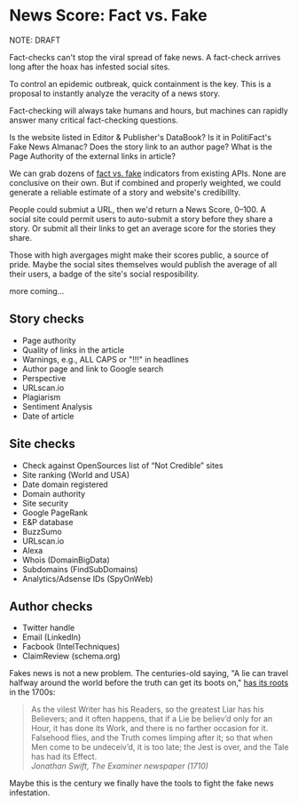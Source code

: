 # News Score: Fact vs. Fake #
NOTE: DRAFT

Fact-checks can't stop the viral spread of fake news. A fact-check arrives long after the hoax has infested social sites.

To control an epidemic outbreak, quick containment is the key. This is a proposal to instantly analyze the veracity of a news story.

Fact-checking will always take humans and hours, but machines can rapidly answer many critical fact-checking questions.

Is the website listed in Editor &amp; Publisher's DataBook? Is it in PolitiFact's Fake News Almanac? Does the story link to an author page? What is the Page Authority of the external links in article? 

We can grab dozens of <a href="https://github.com/hearvox/Research/blob/master/News-Trust/news-verification-checklists.md">fact vs. fake</a> indicators from existing APIs. None are conclusive on their own. But if combined and properly weighted, we could generate a 
reliable estimate of a story and website's credibillty.

People could submiut a URL, then we'd return a News Score, 0–100. A social site could permit users to auto-submit a story before they share a story. Or submit all their links to get an average score for the stories they share. 

Those with high avergages might make their scores public, a source of pride. Maybe the social sites themselves would publish the average of all their users, a badge of the site's social resposibility.

more coming...




  


## Story checks ##
* Page authority
* Quality of links in the article
* Warnings, e.g., ALL CAPS or "!!!" in headlines
* Author page and link to Google search
* Perspective
* URLscan.io
* Plagiarism
* Sentiment Analysis
* Date of article

## Site checks ##
* Check against OpenSources list of “Not Credible” sites
* Site ranking (World and USA)
* Date domain registered
* Domain authority
* Site security
* Google PageRank
* E&P database
* BuzzSumo
* URLscan.io
* Alexa
* Whois (DomainBigData)
* Subdomains (FindSubDomains)
* Analytics/Adsense IDs (SpyOnWeb)

## Author checks ##
* Twitter handle
* Email (LinkedIn)
* Facbook (IntelTechniques)
* ClaimReview (schema.org)


Fakes news is not a new problem. The centuries-old saying, "A lie can travel halfway around the world before the truth can get its boots on," <a href="https://quoteinvestigator.com/2014/07/13/truth/">has its roots</a> in the 1700s:
<blockquote>As the vilest Writer has his Readers, so the greatest Liar has his Believers; and it often happens, that if a Lie be believ’d only for an Hour, it has done its Work, and there is no farther occasion for it. Falsehood flies, and the Truth comes limping after it; so that when Men come to be undeceiv’d, it is too late; the Jest is over, and the Tale has had its Effect.<br>
<cite>Jonathan Swift, The Examiner newspaper (1710)</blockquote>
  
Maybe this is the century we finally have the tools to fight the fake news infestation.

